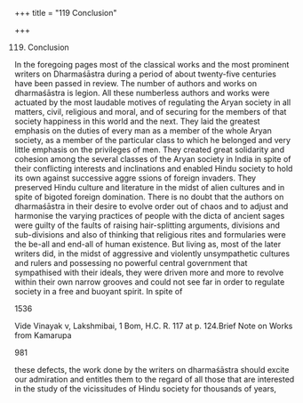 +++
title = "119 Conclusion"

+++

119. Conclusion 

In the foregoing pages most of the classical works and the most prominent writers on Dharmaśāstra during a period of about twenty-five centuries have been passed in review. The number of authors and works on dharmaśāstra is legion. All these numberless authors and works were actuated by the most laudable motives of regulating the Aryan society in all matters, civil, religious and moral, and of securing for the members of that society happiness in this world and the next. They laid the greatest emphasis on the duties of every man as a member of the whole Aryan society, as a member of the particular class to which he belonged and very little emphasis on the privileges of men. They created great solidarity and cohesion among the several classes of the Aryan society in India in spite of their conflicting interests and inclinations and enabled Hindu society to hold its own against successive aggre ssions of foreign invaders. They preserved Hindu culture and literature in the midst of alien cultures and in spite of bigoted foreign domination. There is no doubt that the authors on dharmaśāstra in their desire to evolve order out of chaos and to adjust and harmonise the varying practices of people with the dicta of ancient sages were guilty of the faults of raising hair-splitting arguments, divisions and sub-divisions and also of thinking that religious rites and formularies were the be-all and end-all of human existence. But living as, most of the later writers did, in the midst of aggressive and violently unsympathetic cultures and rulers and possessing no powerful central government that sympathised with their ideals, they were driven more and more to revolve within their own narrow grooves and could not see far in order to regulate society in a free and buoyant spirit. In spite of 

1536 

Vide Vinayak v, Lakshmibai, 1 Bom, H.C. R. 117 at p. 124.Brief Note on Works from Kamarupa 

981 

these defects, the work done by the writers on dharmaśāstra should excite our admiration and entitles them to the regard of all those that are interested in the study of the vicissitudes of Hindu society for thousands of years, 
